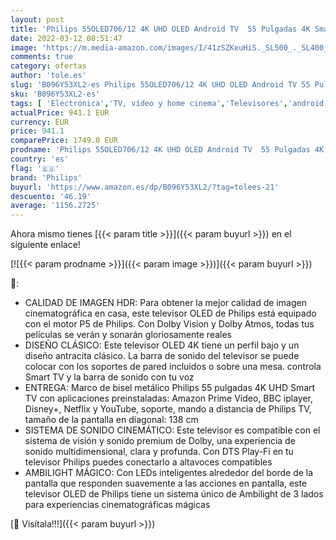 ```yaml
---
layout: post
title: 'Philips 55OLED706/12 4K UHD OLED Android TV  55 Pulgadas 4K Smart TV con Ambilight  Imagen Vibrante HDR  Dolby Vision cinematográfico y Sonido Atmos  Compatible con Google Assistant y Alexa'
date: 2022-03-12 08:51:47
image: 'https://m.media-amazon.com/images/I/41zSZKeuHiS._SL500_._SL400_.jpg'
comments: true
category: ofertas
author: 'tole.es'
slug: 'B096Y53XL2-es Philips 55OLED706/12 4K UHD OLED Android TV 55 Pulgadas 4K...'
sku: 'B096Y53XL2-es'
tags: [ 'Electrónica','TV, vídeo y home cinema','Televisores','android','philips', ]
actualPrice: 941.1 EUR
currency: EUR
price: 941.1
comparePrice: 1749.0 EUR
prodname: 'Philips 55OLED706/12 4K UHD OLED Android TV  55 Pulgadas 4K Smart TV con Ambilight  Imagen Vibrante HDR  Dolby Vision cinematográfico y Sonido Atmos  Compatible con Google Assistant y Alexa'
country: 'es'
flag: '🇪🇸'
brand: 'Philips'
buyurl: 'https://www.amazon.es/dp/B096Y53XL2/?tag=tolees-21'
descuento: '46.19'
average: '1156.2725'
---
```


Ahora mismo tienes [{{< param title >}}]({{< param buyurl >}}) en el siguiente enlace!

[![{{< param prodname >}}]({{< param image >}})]({{< param buyurl >}})

🔎:

- CALIDAD DE IMAGEN HDR: Para obtener la mejor calidad de imagen cinematográfica en casa, este televisor OLED de Philips está equipado con el motor P5 de Philips. Con Dolby Vision y Dolby Atmos, todas tus películas se verán y sonarán gloriosamente reales
- DISEÑO CLÁSICO: Este televisor OLED 4K tiene un perfil bajo y un diseño antracita clásico. La barra de sonido del televisor se puede colocar con los soportes de pared incluidos o sobre una mesa. controla Smart TV y la barra de sonido con tu voz
- ENTREGA: Marco de bisel metálico Philips 55 pulgadas 4K UHD Smart TV con aplicaciones preinstaladas: Amazon Prime Video, BBC iplayer, Disney+, Netflix y YouTube, soporte, mando a distancia de Philips TV, tamaño de la pantalla en diagonal: 138 cm
- SISTEMA DE SONIDO CINEMÁTICO: Este televisor es compatible con el sistema de visión y sonido premium de Dolby, una experiencia de sonido multidimensional, clara y profunda. Con DTS Play-Fi en tu televisor Philips puedes conectarlo a altavoces compatibles
- AMBILIGHT MÁGICO: Con LEDs inteligentes alrededor del borde de la pantalla que responden suavemente a las acciones en pantalla, este televisor OLED de Philips tiene un sistema único de Ambilight de 3 lados para experiencias cinematográficas mágicas

[🛒 Visítala!!!]({{< param buyurl >}})
